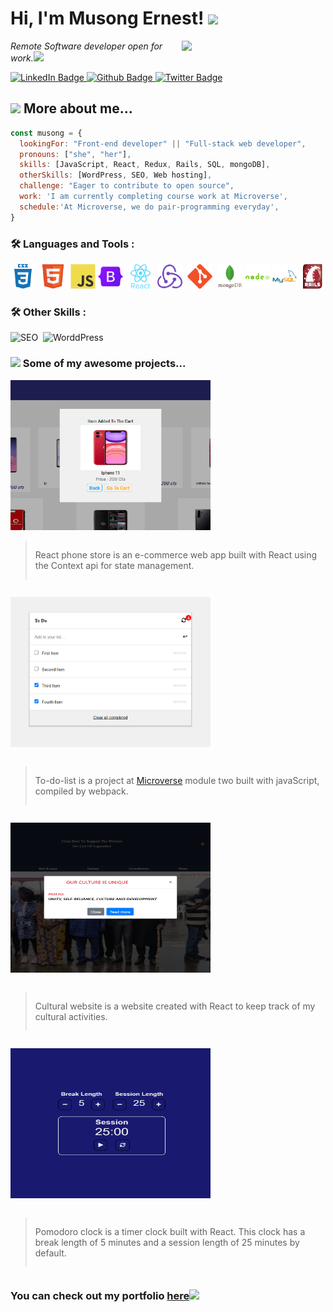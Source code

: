 
  <h1> Hi, I'm Musong Ernest! <img src="https://media.giphy.com/media/26Fxy3Iz1ari8oytO/giphy.gif" width="70"></h1>
<img align='right' src="https://media.giphy.com/media/dWxO36Jzd6bTSt5dIY/giphy.gif" width="230">
<p><em>Remote Software developer open for work.</em><img src="https://media.giphy.com/media/XGma2iRIHTKkwqRkFl/giphy.gif" width="50"></p>
<div id="badges"align="left">
<a href="https://www.linkedin.com/in/musong-ernest-akeh-921b73211/">
<img src="https://img.shields.io/badge/LinkedIn-blue?style=for-the-badge&logo=linkedin&logoColor=white" alt="LinkedIn Badge"/>
</a>
<a href="https://github.com/ernestmusong">
<img src="https://img.shields.io/badge/github-black?style=for-the-badge&logo=github&logoColor=white" alt="Github Badge"/>
</a>
<a href="https://twitter.com/MusongAkeh">
<img src="https://img.shields.io/badge/Twitter-blue?style=for-the-badge&logo=twitter&logoColor=white" alt="Twitter Badge"/>
</a>
</div>
</h1>
              
 

## <img src="https://media.giphy.com/media/kbVuid1Ak3uEHJUMVO/giphy.gif" width="50"> More about me...  

```javascript
const musong = {
  lookingFor: "Front-end developer" || "Full-stack web developer",
  pronouns: ["she", "her"],
  skills: [JavaScript, React, Redux, Rails, SQL, mongoDB],
  otherSkills: [WordPress, SEO, Web hosting],
  challenge: "Eager to contribute to open source",
  work: 'I am currently completing course work at Microverse', 
  schedule:'At Microverse, we do pair-programming everyday',
}
```

### :hammer_and_wrench: Languages and Tools :
<div>
<img src="https://github.com/devicons/devicon/blob/master/icons/css3/css3-plain-wordmark.svg" title="CSS3" alt="CSS" width="40" height="40"/>&nbsp;
<img src="https://github.com/devicons/devicon/blob/master/icons/html5/html5-original.svg" title="HTML5" alt="HTML5" width="40" height="40"/>&nbsp;
<img src="https://github.com/devicons/devicon/blob/master/icons/javascript/javascript-original.svg" title="JavaScript" alt="JavaScript" width="40"/>
<img src="https://github.com/devicons/devicon/blob/master/icons/bootstrap/bootstrap-original.svg" title="Bootstrap" alt="Bootstrap" width="40"/>&nbsp;
<img src="https://github.com/devicons/devicon/blob/master/icons/react/react-original-wordmark.svg" title="React" alt="React" width="40" height="40"/>&nbsp;
<img src="https://github.com/devicons/devicon/blob/master/icons/redux/redux-original.svg" title="Redux" alt="Redux " width="40" height="40"/>&nbsp;
<img src="https://github.com/devicons/devicon/blob/master/icons/git/git-original.svg" title="Git" **alt="Git" width="40" height="40"/>&nbsp;
<img src="https://github.com/devicons/devicon/blob/master/icons/mongodb/mongodb-original-wordmark.svg" title="mongoDB" **alt="mongoDB" width="40" height="40"/>
<img src="https://github.com/devicons/devicon/blob/master/icons/nodejs/nodejs-plain-wordmark.svg" title="NodeJs" **alt="NodeJS" width="40" height="40"/>
<img src="https://github.com/devicons/devicon/blob/master/icons/mysql/mysql-original-wordmark.svg" title="MYSQL" **alt="MYSQL" width="40" height="40"/>
 <img src="https://github.com/devicons/devicon/blob/master/icons/rails/rails-original-wordmark.svg" title="Rails" **alt="Rails" width="40" height="40"/>
</div>


### :hammer_and_wrench: Other Skills :
<div>
  <img src="https://cdn-icons-png.flaticon.com/512/2977/2977823.png" alt="SEO" width="40" height="40"/>&nbsp;
  <img src="https://img.icons8.com/color/256/wordpress.png" alt="WorddPress" width="40" height="40"/>&nbsp;
</div>


### <img src="https://media.giphy.com/media/kbVuid1Ak3uEHJUMVO/giphy.gif" width="50"> Some of my awesome projects... 

 <div style='display:flex; flex-wrap:wrap;'>
  <a href='https://musong-e-store.netlify.app/' ><img src = './images/e-commerce.png' style="width:20rem; height: 15rem;" alt='Ecommerce image'></a>

  > React phone store is an e-commerce web app built with React using the Context api for state management.

  <a href='https://musong-to-do.netlify.app/' ><img src = './images/todo.png' style="width:20rem;height: 15rem;" alt='Todo image'></a>

  > To-do-list is a project at <a href='https://www.microverse.org/'>Microverse</a> module two built with javaScript, compiled by webpack.

  <a href='https://becuda.netlify.app/#/' ><img src = './images/becuda.png' style="width:20rem;height: 15rem;" alt='becuda image'></a>

  > Cultural website is a website created with React to keep track of my cultural activities.

  <a href='https://musong-react-pomodoro-clock.netlify.app/'><img src = './images/pomodoro-clock.png' style="width:20rem;height: 15rem;" alt='becuda image'></a>

  > Pomodoro clock is a timer clock built with React. This clock has a break length of 5 minutes and a session length of 25 minutes by default.
 </div>
 

### <p>You can check out my portfolio <a href="https://ernestmusong.github.io/">here</a><img src="https://media.giphy.com/media/cKPse5DZaptID3YAMK/giphy.gif" width="60"></p>
